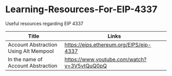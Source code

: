 # Learning-Resources-For-EIP-4337
Useful resources regarding EIP 4337




Title  | Links
------------- | -------------
Account Abstraction Using Alt Mempool  |   https://eips.ethereum.org/EIPS/eip-4337
In the name of Account Abstraction | https://www.youtube.com/watch?v=3V5vtQuQ0pQ
